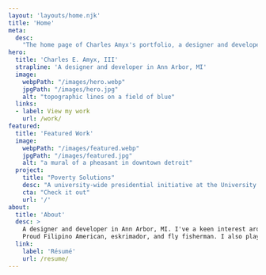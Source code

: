 ```yaml
---
layout: 'layouts/home.njk'
title: 'Home'
meta:
  desc:
    "The home page of Charles Amyx's portfolio, a designer and developer living in Ann Arbor, MI."
hero:
  title: 'Charles E. Amyx, III'
  strapline: 'A designer and developer in Ann Arbor, MI'
  image:
    webpPath: "/images/hero.webp"
    jpgPath: "/images/hero.jpg"
    alt: "topographic lines on a field of blue"
  links:
  - label: View my work
    url: /work/
featured:
  title: 'Featured Work'
  image:
    webpPath: "/images/featured.webp"
    jpgPath: "/images/featured.jpg"
    alt: "a mural of a pheasant in downtown detroit"
  project:
    title: "Poverty Solutions"
    desc: "A university-wide presidential initiative at the University of Michigan. A design that streamlines and brands Poverty Solutions’ communication tools and resources."
    cta: "Check it out"
    url: '/'
about:
  title: 'About'
  desc: >
    A designer and developer in Ann Arbor, MI. I've a keen interest around inclusive, accessible, and compassionate web design.
    Proud Filipino American, eskrimador, and fly fisherman. I also play music, take photos (digital and lots and lots film cameras), draw stuff, paint stuff, and read a lot.
  link:
    label: 'Résumé'
    url: /resume/
---
```


